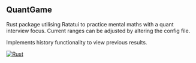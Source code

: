 ## QuantGame

Rust package utilising Ratatui to practice mental maths with a quant interview focus.
Current ranges can be adjusted by altering the config file.

Implements history functionality to view previous results.

[![Rust](https://github.com/ajb-scout/quantgame/actions/workflows/rust.yml/badge.svg)](https://github.com/ajb-scout/quantgame/actions/workflows/rust.yml)
